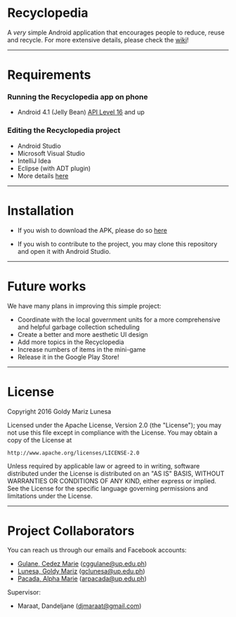 # Recyclopedia
A *very* simple Android application that encourages people to reduce, reuse and recycle. For more extensive details, please check the [wiki](https://github.com/gmlunesa/Recyclopedia/wiki)!

---
# Requirements

### Running the Recyclopedia app on phone
* Android 4.1 (Jelly Bean) [API Level 16](https://developer.android.com/about/versions/android-4.1.html) and up

### Editing the Recyclopedia project
* Android Studio
* Microsoft Visual Studio
* IntelliJ Idea
* Eclipse (with ADT plugin)
* More details [here](http://alternativeto.net/software/android-studio/)


---
# Installation

* If you wish to download the APK, please do so [here](https://drive.google.com/file/d/0B_-QDCq6fD-kSVlBTzlhWXJhSWs/view?usp=sharing)

* If you wish to contribute to the project, you may clone this repository and open it with Android Studio.

---
# Future works


We have many plans in improving this simple project:

* Coordinate with the local government units for a more comprehensive and helpful garbage collection scheduling
* Create a better and more aesthetic UI design
* Add more topics in the Recyclopedia
* Increase numbers of items in the mini-game
* Release it in the Google Play Store!

---
# License

Copyright 2016 Goldy Mariz Lunesa

Licensed under the Apache License, Version 2.0 (the "License");
you may not use this file except in compliance with the License.
You may obtain a copy of the License at

    http://www.apache.org/licenses/LICENSE-2.0

Unless required by applicable law or agreed to in writing, software
distributed under the License is distributed on an "AS IS" BASIS,
WITHOUT WARRANTIES OR CONDITIONS OF ANY KIND, either express or implied.
See the License for the specific language governing permissions and
limitations under the License.

---
# Project Collaborators

You can reach us through our emails and Facebook accounts:
* [Gulane, Cedez Marie](https://www.facebook.com/cedezmarie.gulane) (cggulane@up.edu.ph)
* [Lunesa, Goldy Mariz](https://www.facebook.com/goldy.mariz) (gclunesa@up.edu.ph)
* [Pacada, Alpha Marie](https://www.facebook.com/alpha.BetaT.T) (arpacada@up.edu.ph)

Supervisor:
* Maraat, Dandeljane (djmaraat@gmail.com)






